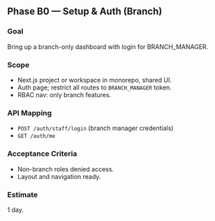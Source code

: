 ## Phase B0 — Setup & Auth (Branch)

### Goal
Bring up a branch-only dashboard with login for BRANCH_MANAGER.

### Scope
- Next.js project or workspace in monorepo, shared UI.
- Auth page; restrict all routes to `BRANCH_MANAGER` token.
- RBAC nav: only branch features.

### API Mapping
- `POST /auth/staff/login` (branch manager credentials)
- `GET /auth/me`

### Acceptance Criteria
- Non-branch roles denied access.
- Layout and navigation ready.

### Estimate
1 day.
